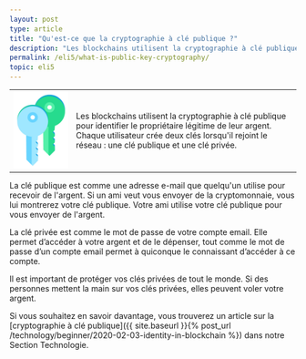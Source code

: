 ```yaml
---
layout: post
type: article
title: "Qu'est-ce que la cryptographie à clé publique ?"
description: "Les blockchains utilisent la cryptographie à clé publique pour identifier le propriétaire légitime de leur argent."
permalink: /eli5/what-is-public-key-cryptography/
topic: eli5
---
```


<table class="table lead">
    <tr>
        <td class="icon"><img src="/assets/post_files/eli5/what-is-public-key-cryptography/Keys.jpg" alt="Keys"></td>
        <td>
            Les blockchains utilisent la cryptographie à clé publique pour identifier le propriétaire légitime de leur argent. Chaque utilisateur crée deux clés lorsqu'il rejoint le réseau : une clé publique et une clé privée.
        </td>
    </tr>
</table>  

La clé publique est comme une adresse e-mail que quelqu'un utilise pour recevoir de l'argent. Si un ami veut vous envoyer de la cryptomonnaie, vous lui montrerez votre clé publique. Votre ami utilise votre clé publique pour vous envoyer de l'argent.

La clé privée est comme le mot de passe de votre compte email. Elle permet d’accéder à votre argent et de le dépenser, tout comme le mot de passe d’un compte email permet à quiconque le connaissant d’accéder à ce compte.

Il est important de protéger vos clés privées de tout le monde. Si des personnes mettent la main sur vos clés privées, elles peuvent voler votre argent.

Si vous souhaitez en savoir davantage, vous trouverez un article sur la [cryptographie à clé publique]({{ site.baseurl }}{% post_url /technology/beginner/2020-02-03-identity-in-blockchain %}) dans notre Section Technologie.
